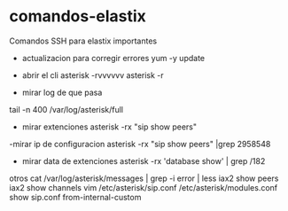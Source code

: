 # comandos-elastix
Comandos SSH para elastix importantes


- actualizacion para corregir errores
yum -y update

- abrir el cli
asterisk -rvvvvvv
asterisk -r

- mirar log de que pasa 

tail -n 400 /var/log/asterisk/full

- mirar extenciones
 asterisk -rx "sip show peers"

-mirar ip de configuracion
asterisk -rx "sip show peers" |grep 2958548

- mirar data de extenciones
asterisk -rx 'database show' | grep /182

otros
cat /var/log/asterisk/messages | grep -i error | less
iax2 show peers   
iax2 show channels
vim /etc/asterisk/sip.conf
/etc/asterisk/modules.conf
show sip.conf
from-internal-custom
